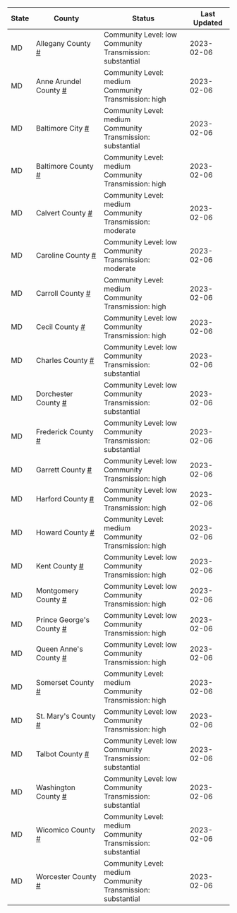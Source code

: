 State | County | Status | Last Updated
--- | --- | --- | --- 
MD | Allegany County <a href="#allegany_county">#</a> | <a name="allegany_county"></a>Community Level: low<br/>Community Transmission: substantial | 2023-02-06
MD | Anne Arundel County <a href="#anne_arundel_county">#</a> | <a name="anne_arundel_county"></a>Community Level: medium<br/>Community Transmission: high | 2023-02-06
MD | Baltimore City <a href="#baltimore_city">#</a> | <a name="baltimore_city"></a>Community Level: medium<br/>Community Transmission: substantial | 2023-02-06
MD | Baltimore County <a href="#baltimore_county">#</a> | <a name="baltimore_county"></a>Community Level: medium<br/>Community Transmission: high | 2023-02-06
MD | Calvert County <a href="#calvert_county">#</a> | <a name="calvert_county"></a>Community Level: medium<br/>Community Transmission: moderate | 2023-02-06
MD | Caroline County <a href="#caroline_county">#</a> | <a name="caroline_county"></a>Community Level: low<br/>Community Transmission: moderate | 2023-02-06
MD | Carroll County <a href="#carroll_county">#</a> | <a name="carroll_county"></a>Community Level: medium<br/>Community Transmission: high | 2023-02-06
MD | Cecil County <a href="#cecil_county">#</a> | <a name="cecil_county"></a>Community Level: low<br/>Community Transmission: high | 2023-02-06
MD | Charles County <a href="#charles_county">#</a> | <a name="charles_county"></a>Community Level: low<br/>Community Transmission: substantial | 2023-02-06
MD | Dorchester County <a href="#dorchester_county">#</a> | <a name="dorchester_county"></a>Community Level: low<br/>Community Transmission: substantial | 2023-02-06
MD | Frederick County <a href="#frederick_county">#</a> | <a name="frederick_county"></a>Community Level: low<br/>Community Transmission: substantial | 2023-02-06
MD | Garrett County <a href="#garrett_county">#</a> | <a name="garrett_county"></a>Community Level: low<br/>Community Transmission: high | 2023-02-06
MD | Harford County <a href="#harford_county">#</a> | <a name="harford_county"></a>Community Level: low<br/>Community Transmission: high | 2023-02-06
MD | Howard County <a href="#howard_county">#</a> | <a name="howard_county"></a>Community Level: medium<br/>Community Transmission: high | 2023-02-06
MD | Kent County <a href="#kent_county">#</a> | <a name="kent_county"></a>Community Level: low<br/>Community Transmission: high | 2023-02-06
MD | Montgomery County <a href="#montgomery_county">#</a> | <a name="montgomery_county"></a>Community Level: low<br/>Community Transmission: high | 2023-02-06
MD | Prince George's County <a href="#prince_george's_county">#</a> | <a name="prince_george's_county"></a>Community Level: low<br/>Community Transmission: high | 2023-02-06
MD | Queen Anne's County <a href="#queen_anne's_county">#</a> | <a name="queen_anne's_county"></a>Community Level: low<br/>Community Transmission: high | 2023-02-06
MD | Somerset County <a href="#somerset_county">#</a> | <a name="somerset_county"></a>Community Level: medium<br/>Community Transmission: high | 2023-02-06
MD | St. Mary's County <a href="#st._mary's_county">#</a> | <a name="st._mary's_county"></a>Community Level: low<br/>Community Transmission: high | 2023-02-06
MD | Talbot County <a href="#talbot_county">#</a> | <a name="talbot_county"></a>Community Level: low<br/>Community Transmission: substantial | 2023-02-06
MD | Washington County <a href="#washington_county">#</a> | <a name="washington_county"></a>Community Level: low<br/>Community Transmission: substantial | 2023-02-06
MD | Wicomico County <a href="#wicomico_county">#</a> | <a name="wicomico_county"></a>Community Level: medium<br/>Community Transmission: substantial | 2023-02-06
MD | Worcester County <a href="#worcester_county">#</a> | <a name="worcester_county"></a>Community Level: medium<br/>Community Transmission: substantial | 2023-02-06
